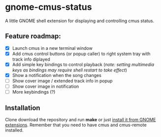 # gnome-cmus-status
A little GNOME shell extension for displaying and controlling cmus status.

## Feature roadmap:
- [x] Launch cmus in a new terminal window
- [x] Add cmus control buttons (or popup caller) to right system tray with track info diplayed
- [x] Add simple key bindings to control playback (_note: setting multimedia keys as bindings may require shell restart to take effect_)
- [x] Show a notification when the song changes
- [ ] Show cover image / extended track info in popup
- [ ] Show cover image in notification
- [ ] More keybindings (?)

## Installation
Clone download the repository and run __make__ or just [install it from GNOME extensions](https://extensions.gnome.org/extension/1934/cmus-status/). Remember that you need to have cmus and cmus-remote installed.
